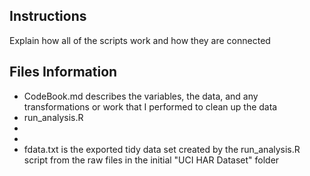 ## Instructions
Explain how all of the scripts work and how they are connected

## Files Information
* CodeBook.md describes the variables, the data, and any transformations or work that I performed to clean up the data
* run_analysis.R
 *
 *
* fdata.txt is the exported tidy data set created by the run_analysis.R script from the raw files in the initial "UCI HAR Dataset" folder
